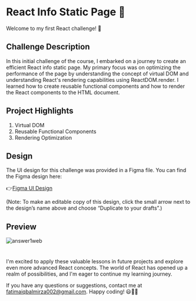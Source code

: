 # React Info Static Page 🚀
Welcome to my first React challenge! 🎉

## Challenge Description
In this initial challenge of the course, I embarked on a journey to create an efficient React info static page. My primary focus was on optimizing the performance of the page by understanding the concept of virtual DOM and understanding React's rendering capabilities using ReactDOM.render. I learned how to create reusable functional
components and how to render the React components to the HTML document.

## Project Highlights
1. Virtual DOM
2. Reusable Functional Components
3. Rendering Optimization

## Design

The UI design for this challenge was provided in a Figma file. You can find the Figma design here:

👉[Figma UI Design](https://www.figma.com/file/xA1rJVQOorqMW6xjGdBLcI/ReactFacts?type=design&node-id=0-1&mode=design&t=o1pQTQVA6ykevwT9-0)

(Note: To make an editable copy of this design, click the small arrow next to the design’s name above and choose “Duplicate to your drafts”.)

## Preview
![answer1web](https://github.com/fatimaiqbal02/reactJs-practiceCodes/assets/111382869/afd158bc-40b0-45e3-a9af-f3c8d371bb2a)



#
I'm excited to apply these valuable lessons in future projects and explore even more advanced React concepts. The world of React has opened up a realm of possibilities, and I'm eager to continue my learning journey.

If you have any questions or suggestions, contact me at fatimaiqbalmirza002@gmail.com. 
Happy coding! 😃👩‍💻
